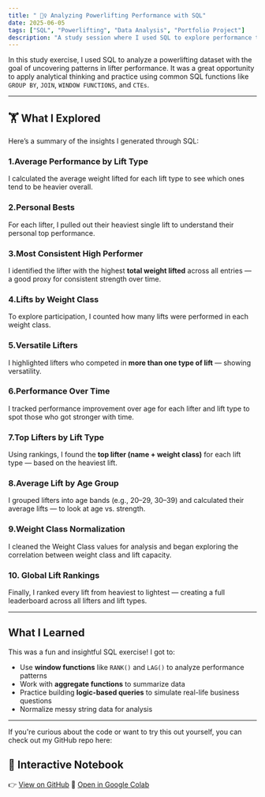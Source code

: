 ```yaml
---
title: " 🏋️‍♀️ Analyzing Powerlifting Performance with SQL"
date: 2025-06-05
tags: ["SQL", "Powerlifting", "Data Analysis", "Portfolio Project"]
description: "A study session where I used SQL to explore performance trends in a powerlifting dataset, practicing aggregation, ranking, and window functions."
---
```


In this study exercise, I used SQL to analyze a powerlifting dataset with the goal of uncovering patterns in lifter performance. It was a great opportunity to apply analytical thinking and practice using common SQL functions like `GROUP BY`, `JOIN`, `WINDOW FUNCTIONS`, and `CTEs`.

---

## 🏋️ What I Explored

Here’s a summary of the insights I generated through SQL:

###  1.Average Performance by Lift Type  
I calculated the average weight lifted for each lift type to see which ones tend to be heavier overall.

### 2.Personal Bests  
For each lifter, I pulled out their heaviest single lift to understand their personal top performance.

### 3.Most Consistent High Performer  
I identified the lifter with the highest **total weight lifted** across all entries — a good proxy for consistent strength over time.

### 4.Lifts by Weight Class  
To explore participation, I counted how many lifts were performed in each weight class.

### 5.Versatile Lifters  
I highlighted lifters who competed in **more than one type of lift** — showing versatility.

### 6.Performance Over Time  
I tracked performance improvement over age for each lifter and lift type to spot those who got stronger with time.

### 7.Top Lifters by Lift Type  
Using rankings, I found the **top lifter (name + weight class)** for each lift type — based on the heaviest lift.

### 8.Average Lift by Age Group  
I grouped lifters into age bands (e.g., 20–29, 30–39) and calculated their average lifts — to look at age vs. strength.

### 9.Weight Class Normalization  
I cleaned the Weight Class values for analysis and began exploring the correlation between weight class and lift capacity.

### 10. Global Lift Rankings  
Finally, I ranked every lift from heaviest to lightest — creating a full leaderboard across all lifters and lift types.

---

## What I Learned

This was a fun and insightful SQL exercise! I got to:

- Use **window functions** like `RANK()` and `LAG()` to analyze performance patterns
- Work with **aggregate functions** to summarize data
- Practice building **logic-based queries** to simulate real-life business questions
- Normalize messy string data for analysis

---

If you're curious about the code or want to try this out yourself, you can check out my GitHub repo here:  

## 📓 Interactive Notebook
👉 [View on GitHub](https://github.com/MayCodesThings/maycodesthings.github.io/blob/main/powerlifting_sql_analysis_updated.ipynb)
🚀 [Open in Google Colab](https://colab.research.google.com/github/MayCodesThings/maycodesthings.github.io/blob/main/powerlifting_sql_analysis_updated.ipynb)
